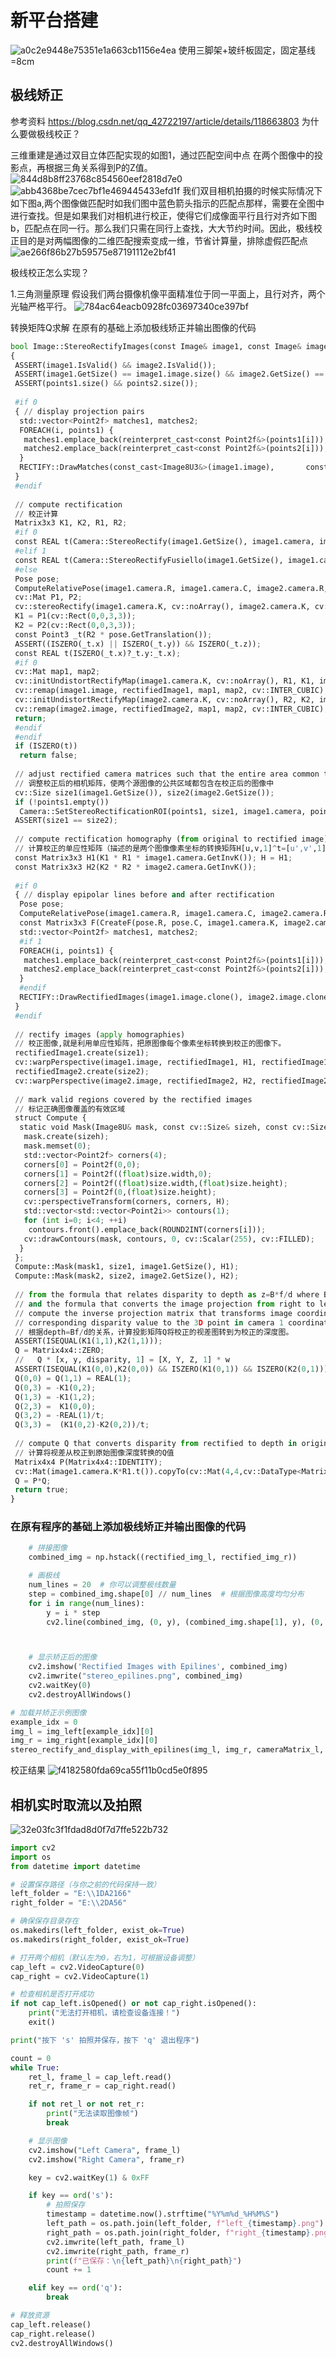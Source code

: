 #  新平台搭建
![a0c2e9448e75351e1a663cb1156e4ea](https://github.com/user-attachments/assets/ce80ef07-f131-4f5d-a4c3-bbd5027360c1)
使用三脚架+玻纤板固定，固定基线=8cm

##  极线矫正
参考资料
https://blog.csdn.net/qq_42722197/article/details/118663803
为什么要做极线校正？

三维重建是通过双目立体匹配实现的如图1，通过匹配空间中点 在两个图像中的投影点，再根据三角关系得到P的Z值。
![844d8b8ff23768c854560eef2818d7e0](https://github.com/user-attachments/assets/71c2bec1-424e-44c8-a2ba-bffd7b3a545d)
![abb4368be7cec7bf1e469445433efd1f](https://github.com/user-attachments/assets/f6c6776a-3c37-4a0c-b93d-22e78139f39b)
我们双目相机拍摄的时候实际情况下如下图a,两个图像做匹配时如我们图中蓝色箭头指示的匹配点那样，需要在全图中进行查找。但是如果我们对相机进行校正，使得它们成像面平行且行对齐如下图b，匹配点在同一行。那么我们只需在同行上查找，大大节约时间。因此，极线校正目的是对两幅图像的二维匹配搜索变成一维，节省计算量，排除虚假匹配点
![ae266f86b27b59575e87191112e2bf41](https://github.com/user-attachments/assets/6ff0e242-84b2-436f-9572-4d7583fb66a5)

极线校正怎么实现？

1.三角测量原理
假设我们两台摄像机像平面精准位于同一平面上，且行对齐，两个光轴严格平行。
![784ac64eacb0928fc03697340ce397bf](https://github.com/user-attachments/assets/14212fc4-ac7e-41dc-aab3-0933e14da819)

转换矩阵Q求解
在原有的基础上添加极线矫正并输出图像的代码
```python
bool Image::StereoRectifyImages(const Image& image1, const Image& image2, const Point3fArr& points1, const Point3fArr& points2, Image8U3& rectifiedImage1, Image8U3& rectifiedImage2, Image8U& mask1, Image8U& mask2, Matrix3x3& H, Matrix4x4& Q)
{
 ASSERT(image1.IsValid() && image2.IsValid());
 ASSERT(image1.GetSize() == image1.image.size() && image2.GetSize() ==        image2.image.size());
 ASSERT(points1.size() && points2.size());
 
 #if 0
 { // display projection pairs
  std::vector<Point2f> matches1, matches2;
  FOREACH(i, points1) {
   matches1.emplace_back(reinterpret_cast<const Point2f&>(points1[i]));
   matches2.emplace_back(reinterpret_cast<const Point2f&>(points2[i]));
  }
  RECTIFY::DrawMatches(const_cast<Image8U3&>(image1.image),       const_cast<Image8U3&>(image2.image), matches1, matches2);
 }
 #endif
 
 // compute rectification
 // 校正计算
 Matrix3x3 K1, K2, R1, R2;
 #if 0
 const REAL t(Camera::StereoRectify(image1.GetSize(), image1.camera, image2.GetSize(), image2.camera, R1, R2, K1, K2));
 #elif 1
 const REAL t(Camera::StereoRectifyFusiello(image1.GetSize(), image1.camera, image2.GetSize(), image2.camera, R1, R2, K1, K2));
 #else
 Pose pose;
 ComputeRelativePose(image1.camera.R, image1.camera.C, image2.camera.R, image2.camera.C, pose.R, pose.C);
 cv::Mat P1, P2;
 cv::stereoRectify(image1.camera.K, cv::noArray(), image2.camera.K, cv::noArray(), image1.GetSize(), pose.R, Vec3(pose.GetTranslation()), R1, R2, P1, P2, Q, 0/*cv::CALIB_ZERO_DISPARITY*/, -1);
 K1 = P1(cv::Rect(0,0,3,3));
 K2 = P2(cv::Rect(0,0,3,3));
 const Point3 _t(R2 * pose.GetTranslation());
 ASSERT((ISZERO(_t.x) || ISZERO(_t.y)) && ISZERO(_t.z));
 const REAL t(ISZERO(_t.x)?_t.y:_t.x);
 #if 0
 cv::Mat map1, map2;
 cv::initUndistortRectifyMap(image1.camera.K, cv::noArray(), R1, K1, image1.GetSize(), CV_16SC2, map1, map2);
 cv::remap(image1.image, rectifiedImage1, map1, map2, cv::INTER_CUBIC);
 cv::initUndistortRectifyMap(image2.camera.K, cv::noArray(), R2, K2, image1.GetSize(), CV_16SC2, map1, map2);
 cv::remap(image2.image, rectifiedImage2, map1, map2, cv::INTER_CUBIC);
 return;
 #endif
 #endif
 if (ISZERO(t))
  return false;
 
 // adjust rectified camera matrices such that the entire area common to both source images is contained in the rectified images
 // 调整校正后的相机矩阵，使两个源图像的公共区域都包含在校正后的图像中
 cv::Size size1(image1.GetSize()), size2(image2.GetSize());
 if (!points1.empty())
  Camera::SetStereoRectificationROI(points1, size1, image1.camera, points2, size2, image2.camera, R1, R2, K1, K2);
 ASSERT(size1 == size2);
 
 // compute rectification homography (from original to rectified image)
 // 计算校正的单应性矩阵（描述的是两个图像像素坐标的转换矩阵H[u,v,1]^t=[u',v',1]^t）(从原始图像到校正图像)
 const Matrix3x3 H1(K1 * R1 * image1.camera.GetInvK()); H = H1;
 const Matrix3x3 H2(K2 * R2 * image2.camera.GetInvK());
 
 #if 0
 { // display epipolar lines before and after rectification
  Pose pose;
  ComputeRelativePose(image1.camera.R, image1.camera.C, image2.camera.R, image2.camera.C, pose.R, pose.C);
  const Matrix3x3 F(CreateF(pose.R, pose.C, image1.camera.K, image2.camera.K));
  std::vector<Point2f> matches1, matches2;
  #if 1
  FOREACH(i, points1) {
   matches1.emplace_back(reinterpret_cast<const Point2f&>(points1[i]));
   matches2.emplace_back(reinterpret_cast<const Point2f&>(points2[i]));
  }
  #endif
  RECTIFY::DrawRectifiedImages(image1.image.clone(), image2.image.clone(), F, H1, H2, matches1, matches2);
 }
 #endif
 
 // rectify images (apply homographies)
 // 校正图像,就是利用单应性矩阵，把原图像每个像素坐标转换到校正的图像下。
 rectifiedImage1.create(size1);
 cv::warpPerspective(image1.image, rectifiedImage1, H1, rectifiedImage1.size());
 rectifiedImage2.create(size2);
 cv::warpPerspective(image2.image, rectifiedImage2, H2, rectifiedImage2.size());
 
 // mark valid regions covered by the rectified images
 // 标记正确图像覆盖的有效区域
 struct Compute {
  static void Mask(Image8U& mask, const cv::Size& sizeh, const cv::Size& size, const Matrix3x3& H) {
   mask.create(sizeh);
   mask.memset(0);
   std::vector<Point2f> corners(4);
   corners[0] = Point2f(0,0);
   corners[1] = Point2f((float)size.width,0);
   corners[2] = Point2f((float)size.width,(float)size.height);
   corners[3] = Point2f(0,(float)size.height);
   cv::perspectiveTransform(corners, corners, H);
   std::vector<std::vector<Point2i>> contours(1);
   for (int i=0; i<4; ++i)
    contours.front().emplace_back(ROUND2INT(corners[i]));
   cv::drawContours(mask, contours, 0, cv::Scalar(255), cv::FILLED);
  }
 };
 Compute::Mask(mask1, size1, image1.GetSize(), H1);
 Compute::Mask(mask2, size2, image2.GetSize(), H2);
 
 // from the formula that relates disparity to depth as z=B*f/d where B=-t and d=x_l-x_r
 // and the formula that converts the image projection from right to left x_r=K1*K2.inv()*x_l
 // compute the inverse projection matrix that transforms image coordinates in image 1 and its
 // corresponding disparity value to the 3D point in camera 1 coordinates as:
 // 根据depth=Bf/d的关系，计算投影矩阵Q将校正的视差图转到为校正的深度图。
 ASSERT(ISEQUAL(K1(1,1),K2(1,1)));
 Q = Matrix4x4::ZERO;
 //   Q * [x, y, disparity, 1] = [X, Y, Z, 1] * w
 ASSERT(ISEQUAL(K1(0,0),K2(0,0)) && ISZERO(K1(0,1)) && ISZERO(K2(0,1)));
 Q(0,0) = Q(1,1) = REAL(1);
 Q(0,3) = -K1(0,2);
 Q(1,3) = -K1(1,2);
 Q(2,3) =  K1(0,0);
 Q(3,2) = -REAL(1)/t;
 Q(3,3) =  (K1(0,2)-K2(0,2))/t;
 
 // compute Q that converts disparity from rectified to depth in original image
 // 计算将视差从校正到原始图像深度转换的Q值
 Matrix4x4 P(Matrix4x4::IDENTITY);
 cv::Mat(image1.camera.K*R1.t()).copyTo(cv::Mat(4,4,cv::DataType<Matrix4x4::Type>::type,P.val)(cv::Rect(0,0,3,3)));
 Q = P*Q;
 return true;
}
 ```

### 在原有程序的基础上添加极线矫正并输出图像的代码
```python
    # 拼接图像
    combined_img = np.hstack((rectified_img_l, rectified_img_r))

    # 画极线
    num_lines = 20  # 你可以调整极线数量
    step = combined_img.shape[0] // num_lines  # 根据图像高度均匀分布
    for i in range(num_lines):
        y = i * step
        cv2.line(combined_img, (0, y), (combined_img.shape[1], y), (0, 255, 0), 1)



    # 显示矫正后的图像
    cv2.imshow('Rectified Images with Epilines', combined_img)
    cv2.imwrite("stereo_epilines.png", combined_img)
    cv2.waitKey(0)
    cv2.destroyAllWindows()

# 加载并矫正示例图像
example_idx = 0
img_l = img_left[example_idx][0]
img_r = img_right[example_idx][0]
stereo_rectify_and_display_with_epilines(img_l, img_r, cameraMatrix_l, distCoeffs_l, cameraMatrix_r, distCoeffs_r, R, T)

```

校正结果
![f4182580fda69ca55f11b0cd5e0f895](https://github.com/user-attachments/assets/5257eb21-c07e-4876-b562-8afd02374624)


##  相机实时取流以及拍照

![32e03fc3f1fdad8d0f7d7ffe522b732](https://github.com/user-attachments/assets/00fae35f-5d58-41a1-bfd2-ee6070c6bbc5)


```python
import cv2
import os
from datetime import datetime

# 设置保存路径（与你之前的代码保持一致）
left_folder = "E:\\1DA2166"
right_folder = "E:\\2DA56"

# 确保保存目录存在
os.makedirs(left_folder, exist_ok=True)
os.makedirs(right_folder, exist_ok=True)

# 打开两个相机（默认左为0，右为1，可根据设备调整）
cap_left = cv2.VideoCapture(0)
cap_right = cv2.VideoCapture(1)

# 检查相机是否打开成功
if not cap_left.isOpened() or not cap_right.isOpened():
    print("无法打开相机，请检查设备连接！")
    exit()

print("按下 's' 拍照并保存，按下 'q' 退出程序")

count = 0
while True:
    ret_l, frame_l = cap_left.read()
    ret_r, frame_r = cap_right.read()

    if not ret_l or not ret_r:
        print("无法读取图像帧")
        break

    # 显示图像
    cv2.imshow("Left Camera", frame_l)
    cv2.imshow("Right Camera", frame_r)

    key = cv2.waitKey(1) & 0xFF

    if key == ord('s'):
        # 拍照保存
        timestamp = datetime.now().strftime("%Y%m%d_%H%M%S")
        left_path = os.path.join(left_folder, f"left_{timestamp}.png")
        right_path = os.path.join(right_folder, f"right_{timestamp}.png")
        cv2.imwrite(left_path, frame_l)
        cv2.imwrite(right_path, frame_r)
        print(f"已保存：\n{left_path}\n{right_path}")
        count += 1

    elif key == ord('q'):
        break

# 释放资源
cap_left.release()
cap_right.release()
cv2.destroyAllWindows()

```

